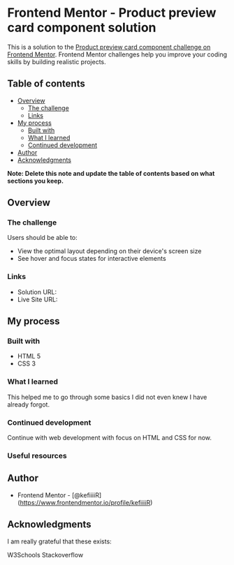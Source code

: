 # Frontend Mentor - Product preview card component solution

This is a solution to the [Product preview card component challenge on Frontend Mentor](https://www.frontendmentor.io/challenges/product-preview-card-component-GO7UmttRfa). Frontend Mentor challenges help you improve your coding skills by building realistic projects.

## Table of contents

- [Overview](#overview)
  - [The challenge](#the-challenge)
  - [Links](#links)
- [My process](#my-process)
  - [Built with](#built-with)
  - [What I learned](#what-i-learned)
  - [Continued development](#continued-development)
- [Author](#author)
- [Acknowledgments](#acknowledgments)

**Note: Delete this note and update the table of contents based on what sections you keep.**

## Overview

### The challenge

Users should be able to:

- View the optimal layout depending on their device's screen size
- See hover and focus states for interactive elements

### Links

- Solution URL:
- Live Site URL:

## My process

### Built with

- HTML 5
- CSS 3

### What I learned

This helped me to go through some basics I did not even knew I have already forgot.

### Continued development

Continue with web development with focus on HTML and CSS for now.

### Useful resources

## Author

- Frontend Mentor - [@kefiiiiR] (https://www.frontendmentor.io/profile/kefiiiiR)

## Acknowledgments

I am really grateful that these exists:

W3Schools
Stackoverflow
